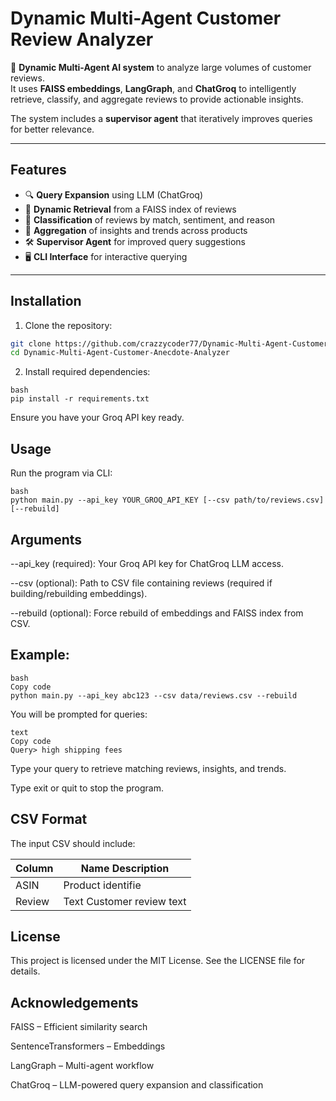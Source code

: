 # Dynamic Multi-Agent Customer Review Analyzer

🚀 **Dynamic Multi-Agent AI system** to analyze large volumes of customer reviews.  
It uses **FAISS embeddings**, **LangGraph**, and **ChatGroq** to intelligently retrieve, classify, and aggregate reviews to provide actionable insights.  

The system includes a **supervisor agent** that iteratively improves queries for better relevance.

---

## Features

- 🔍 **Query Expansion** using LLM (ChatGroq)
- 🔎 **Dynamic Retrieval** from a FAISS index of reviews
- 📝 **Classification** of reviews by match, sentiment, and reason
- 🧩 **Aggregation** of insights and trends across products
- 🛠️ **Supervisor Agent** for improved query suggestions
- 🖥️ **CLI Interface** for interactive querying

---

## Installation

1. Clone the repository:
```bash
git clone https://github.com/crazzycoder77/Dynamic-Multi-Agent-Customer-Anecdote-Analyzer.git
cd Dynamic-Multi-Agent-Customer-Anecdote-Analyzer
```
2. Install required dependencies:
```
bash
pip install -r requirements.txt
```
Ensure you have your Groq API key ready.

##  Usage
Run the program via CLI:
```
bash
python main.py --api_key YOUR_GROQ_API_KEY [--csv path/to/reviews.csv] [--rebuild]
```
## Arguments
--api_key (required): Your Groq API key for ChatGroq LLM access.

--csv (optional): Path to CSV file containing reviews (required if building/rebuilding embeddings).

--rebuild (optional): Force rebuild of embeddings and FAISS index from CSV.

##  Example:
```
bash
Copy code
python main.py --api_key abc123 --csv data/reviews.csv --rebuild
```
You will be prompted for queries:
```
text
Copy code
Query> high shipping fees
```
Type your query to retrieve matching reviews, insights, and trends.

Type exit or quit to stop the program.

## CSV Format
The input CSV should include:

| Column  | Name	Description |
| ------------- | ------------- |
| ASIN  | Product identifie  |
| Review  | Text	Customer review text  |

## License
This project is licensed under the MIT License. See the LICENSE file for details.

## Acknowledgements
FAISS – Efficient similarity search

SentenceTransformers – Embeddings

LangGraph – Multi-agent workflow

ChatGroq – LLM-powered query expansion and classification
